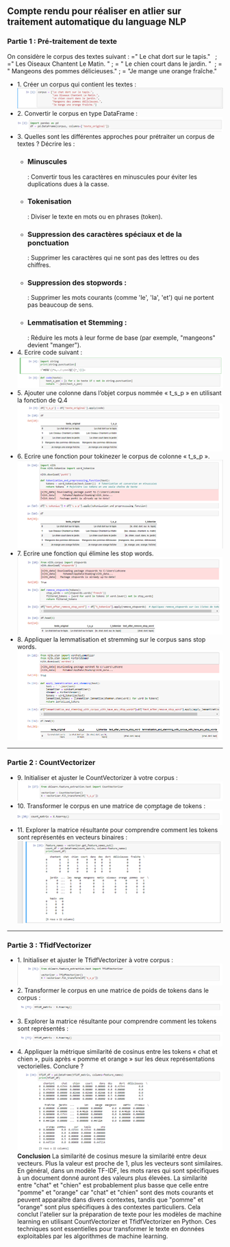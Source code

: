 <h2>Compte rendu pour réaliser en atlier sur traitement automatique du language NLP</h2>
<h3>Partie 1 : Pré-traitement de texte </h3>
<p>On considère le corpus des textes suivant :
=&quot; Le chat dort sur le tapis.&quot;   ; =&quot; Les Oiseaux Chantent Le Matin. &quot; ; = &quot; Le chien court
dans le jardin. &quot;  ; = &quot; Mangeons des pommes délicieuses.&quot; ; = &quot;Je mange une orange
fraîche.&quot;</p>
<ul>
    <li>1. Créer un corpus qui contient les textes :</li>
    <img src="./img/img01.png"/>
    <li>2. Convertir le corpus en type DataFrame :</li>
<img src="./img/img02.png"/>
    <li>3. Quelles sont les différentes approches pour prétraiter un corpus de textes ? Décrire les :</li>

<ul>
    <li><h3>Minuscules</h3> : Convertir tous les caractères en minuscules pour éviter les duplications dues à la casse.</li>
    <li><h3>Tokenisation</h3> : Diviser le texte en mots ou en phrases (token).</li>
    <li><h3>Suppression des caractères spéciaux et de la ponctuation</h3> : Supprimer les caractères qui ne sont pas des lettres ou des chiffres.</li>
    <li><h3>Suppression des stopwords : </h3> : Supprimer les mots courants (comme 'le', 'la', 'et') qui ne portent pas beaucoup de sens.</li>
    <li><h3>Lemmatisation et Stemming : </h3> : Réduire les mots à leur forme de base (par exemple, "mangeons" devient "manger").</li>
</ul>
<li>4. Ecrire code suivant :</li>
<img src="./img/img03.png"/>

<li>
5. Ajouter une colonne dans l’objet corpus nommée « t_s_p » en utilisant la fonction de Q.4
</li>
<img src="./img/img04.png"/>



<li>6. Ecrire une fonction pour tokinezer le corpus de colonne « t_s_p ».</li>
<img src="./img/img05.png"/>
<li>7. Ecrire une fonction qui élimine les stop words.</li>
<img src="./img/img06.png"/>
<li>8. Appliquer la lemmatisation et stremming sur le corpus sans stop words.</li>
<img src="./img/img07.png"/>
</ul>
<hr>

<h3>Partie 2 : CountVectorizer</h3>

<ul>
    <li>9. Initialiser et ajuster le CountVectorizer à votre corpus :</li>
    <img src="./img/img08.png"/>
    <li>10. Transformer le corpus en une matrice de comptage de tokens :</li>
<img src="./img/img09.png"/>
    <li>11. Explorer la matrice résultante pour comprendre comment les tokens sont représentés en vecteurs binaires :</li>
<img src="./img/img010.png"/>
</ul>



<hr>



<h3>Partie 3 : TfidfVectorizer</h3>

<ul>
    <li>1. Initialiser et ajuster le TfidfVectorizer à votre corpus :</li>
    <img src="./img/img011.png"/>
    <li>2. Transformer le corpus en une matrice de poids de tokens dans le corpus :</li>
<img src="./img/img012.png"/>
    <li>3. Explorer la matrice résultante pour comprendre comment les tokens sont représentés :</li>
<img src="./img/img012.png"/>

<li>4. Appliquer la métrique similarité de cosinus entre les tokens « chat et chien », puis après « pomme et orange » sur les deux représentations vectorielles. Conclure ?</li>
<img src="./img/img013.png"/>

<p1>
<strong>Conclusion</strong> La similarité de cosinus mesure la similarité entre deux vecteurs. Plus la valeur est proche de 1, plus les vecteurs sont similaires. En général, dans un modèle TF-IDF, les mots rares qui sont spécifiques à un document donné auront des valeurs plus élevées. La similarité entre "chat" et "chien" est probablement plus basse que celle entre "pomme" et "orange" car "chat" et "chien" sont des mots courants et peuvent apparaître dans divers contextes, tandis que "pomme" et "orange" sont plus spécifiques à des contextes particuliers.
Cela conclut l'atelier sur la préparation de texte pour les modèles de machine learning en utilisant CountVectorizer et TfidfVectorizer en Python. Ces techniques sont essentielles pour transformer le texte en données exploitables par les algorithmes de machine learning.
</p1>
</ul>



